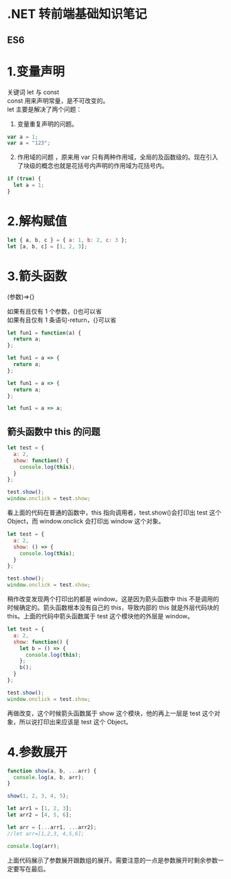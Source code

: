# .NET 转前端基础知识笔记

## ES6

# 1.变量声明

关键词 let 与 const  
const 用来声明常量，是不可改变的。  
let 主要是解决了两个问题：

1. 变量重复声明的问题。

```javascript
var a = 1;
var a = "123";
```

2. 作用域的问题
   ，原来用 var 只有两种作用域，全局的及函数级的。现在引入了块级的概念也就是花括号内声明的作用域为花括号内。

```javascript
if (true) {
  let a = 1;
}
```

# 2.解构赋值

```javascript
let { a, b, c } = { a: 1, b: 2, c: 3 };
let [a, b, c] = [1, 2, 3];
```

# 3.箭头函数

(参数)=>{}

如果有且仅有 1 个参数，()也可以省  
如果有且仅有 1 条语句-return，{}可以省

```javascript
let fun1 = function(a) {
  return a;
};

let fun1 = a => {
  return a;
};

let fun1 = a => {
  return a;
};

let fun1 = a => a;
```

## 箭头函数中 this 的问题

```javascript
let test = {
  a: 2,
  show: function() {
    console.log(this);
  }
};

test.show();
window.onclick = test.show;
```

看上面的代码在普通的函数中，this 指向调用者，test.show()会打印出 test 这个 Object，而 window.onclick 会打印出 window 这个对象。

```javascript
let test = {
  a: 2,
  show: () => {
    console.log(this);
  }
};

test.show();
window.onclick = test.show;
```

稍作改变发现两个打印出的都是 window。这是因为箭头函数中 this 不是调用的时候确定的。箭头函数根本没有自己的 this，导致内部的 this 就是外层代码块的 this。上面的代码中箭头函数属于 test 这个模块他的外层是 window。

```javascript
let test = {
  a: 2,
  show: function() {
    let b = () => {
      console.log(this);
    };
    b();
  }
};

test.show();
window.onclick = test.show;
```

再做改变，这个时候箭头函数属于 show 这个模块，他的再上一层是 test 这个对象，所以说打印出来应该是 test 这个 Object。

# 4.参数展开

```javascript
function show(a, b, ...arr) {
  console.log(a, b, arr);
}

show(1, 2, 3, 4, 5);

let arr1 = [1, 2, 3];
let arr2 = [4, 5, 6];

let arr = [...arr1, ...arr2];
//let arr=[1,2,3, 4,5,6];

console.log(arr);
```

上面代码展示了参数展开跟数组的展开。需要注意的一点是参数展开时剩余参数一定要写在最后。
